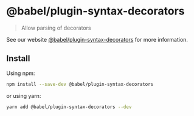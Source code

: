 # @babel/plugin-syntax-decorators

> Allow parsing of decorators

See our
website [@babel/plugin-syntax-decorators](https://babeljs.io/docs/babel-plugin-syntax-decorators)
for more information.

## Install

Using npm:

```sh
npm install --save-dev @babel/plugin-syntax-decorators
```

or using yarn:

```sh
yarn add @babel/plugin-syntax-decorators --dev
```
